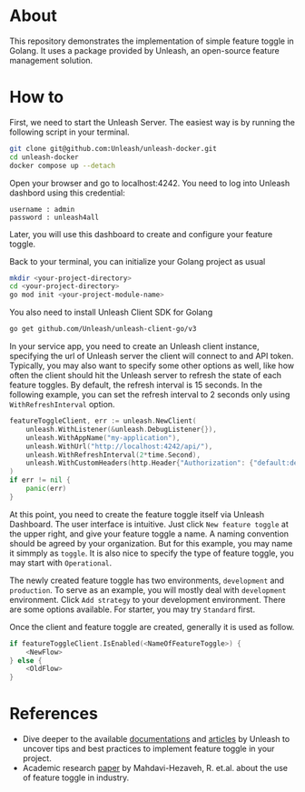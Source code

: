 # About
This repository demonstrates the implementation of simple feature toggle in Golang. It uses a package provided by Unleash, an open-source feature management solution.

# How to
First, we need to start the Unleash Server. The easiest way is by running the following script in your terminal.
```bash
git clone git@github.com:Unleash/unleash-docker.git
cd unleash-docker
docker compose up --detach
```
Open your browser and go to localhost:4242. You need to log into Unleash dashbord using this credential:
```
username : admin
password : unleash4all
```
Later, you will use this dashboard to create and configure your feature toggle.


Back to your terminal, you can initialize your Golang project as usual
```bash
mkdir <your-project-directory>
cd <your-project-directory>
go mod init <your-project-module-name>
```
You also need to install Unleash Client SDK for Golang
```bash
go get github.com/Unleash/unleash-client-go/v3
```
In your service app, you need to create an Unleash client instance, specifying the url of Unleash server the client will connect to and API token. Typically, you may also want to specify some other options as well, like how often the client should hit the Unleash server to refresh the state of each feature toggles. By default, the refresh interval is 15 seconds. In the following example, you can set the refresh interval to 2 seconds only using `WithRefreshInterval` option.
```go
featureToggleClient, err := unleash.NewClient(
	unleash.WithListener(&unleash.DebugListener{}),
	unleash.WithAppName("my-application"),
	unleash.WithUrl("http://localhost:4242/api/"),
	unleash.WithRefreshInterval(2*time.Second),
	unleash.WithCustomHeaders(http.Header{"Authorization": {"default:development.unleash-insecure-api-token"}}),
)
if err != nil {
	panic(err)
}
```
At this point, you need to create the feature toggle itself via Unleash Dashboard. The user interface is intuitive. Just click `New feature toggle` at the upper right, and give your feature toggle a name. A naming convention should be agreed by your organization. But for this example, you may name it simmply as `toggle`. It is also nice to specify the type of feature toggle, you may start with `Operational`.

The newly created feature toggle has two environments, `development` and `production`. To serve as an example, you will mostly deal with `development` environment. Click `Add strategy` to your development environment. There are some options available. For starter, you may try `Standard` first.

Once the client and feature toggle are created, generally it is used as follow.
```go
if featureToggleClient.IsEnabled(<NameOfFeatureToggle>) {
	<NewFlow>
} else {
	<OldFlow>
}
```
# References
- Dive deeper to the available [documentations](https://docs.getunleash.io/) and [articles](https://www.getunleash.io/blog/feature-toggle-best-practices) by Unleash to uncover tips and best practices to implement feature toggle in your project.
- Academic research [paper](https://arxiv.org/pdf/1907.06157.pdf) by Mahdavi-Hezaveh, R. et.al. about the use of feature toggle in industry.
